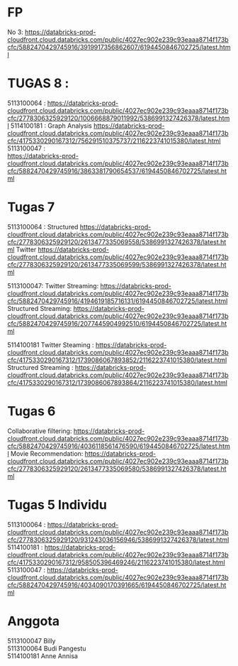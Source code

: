 # FP  
No 3: https://databricks-prod-cloudfront.cloud.databricks.com/public/4027ec902e239c93eaaa8714f173bcfc/5882470429745916/3919917356862607/6194450846702725/latest.html
  

# TUGAS 8 :
5113100064 :
https://databricks-prod-cloudfront.cloud.databricks.com/public/4027ec902e239c93eaaa8714f173bcfc/2778306325929120/1006668879011992/5386991327426378/latest.html
5114100181 :
Graph Analysis https://databricks-prod-cloudfront.cloud.databricks.com/public/4027ec902e239c93eaaa8714f173bcfc/4175330290167312/756291510375737/2116223741015380/latest.html  
5113100047 :  
https://databricks-prod-cloudfront.cloud.databricks.com/public/4027ec902e239c93eaaa8714f173bcfc/5882470429745916/3863381790654537/6194450846702725/latest.html


# Tugas 7
5113100064 : 
Structured
https://databricks-prod-cloudfront.cloud.databricks.com/public/4027ec902e239c93eaaa8714f173bcfc/2778306325929120/2613477335069558/5386991327426378/latest.html
Twitter
https://databricks-prod-cloudfront.cloud.databricks.com/public/4027ec902e239c93eaaa8714f173bcfc/2778306325929120/2613477335069599/5386991327426378/latest.html
  
5113100047:
  Twitter Streaming: https://databricks-prod-cloudfront.cloud.databricks.com/public/4027ec902e239c93eaaa8714f173bcfc/5882470429745916/4194619185716131/6194450846702725/latest.html
  Structured Streaming: https://databricks-prod-cloudfront.cloud.databricks.com/public/4027ec902e239c93eaaa8714f173bcfc/5882470429745916/2077445904992510/6194450846702725/latest.html
  
5114100181
 Twitter Steaming : https://databricks-prod-cloudfront.cloud.databricks.com/public/4027ec902e239c93eaaa8714f173bcfc/4175330290167312/1739086067893852/2116223741015380/latest.html
 Structured Streaming : https://databricks-prod-cloudfront.cloud.databricks.com/public/4027ec902e239c93eaaa8714f173bcfc/4175330290167312/1739086067893864/2116223741015380/latest.html



# Tugas 6
Collaborative filtering:
https://databricks-prod-cloudfront.cloud.databricks.com/public/4027ec902e239c93eaaa8714f173bcfc/5882470429745916/4036118561476590/6194450846702725/latest.html
Movie Recommendation:
https://databricks-prod-cloudfront.cloud.databricks.com/public/4027ec902e239c93eaaa8714f173bcfc/2778306325929120/2613477335069580/5386991327426378/latest.html

# Tugas 5 Individu
5113100064 : https://databricks-prod-cloudfront.cloud.databricks.com/public/4027ec902e239c93eaaa8714f173bcfc/2778306325929120/931243036156946/5386991327426378/latest.html
5114100181 : https://databricks-prod-cloudfront.cloud.databricks.com/public/4027ec902e239c93eaaa8714f173bcfc/4175330290167312/958505396469246/2116223741015380/latest.html
5113100047 : https://databricks-prod-cloudfront.cloud.databricks.com/public/4027ec902e239c93eaaa8714f173bcfc/5882470429745916/4034090170391665/6194450846702725/latest.html

# Anggota

5113100047 Billy   
5113100064 Budi Pangestu   
5114100181 Anne Annisa  
